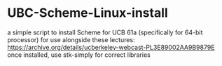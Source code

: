 # UBC-Scheme-Linux-install
a simple script to install Scheme for UCB 61a (specifically for 64-bit processor)
for use alongside these lectures: https://archive.org/details/ucberkeley-webcast-PL3E89002AA9B9879E
once installed, use stk-simply for correct libraries
